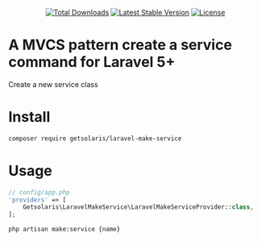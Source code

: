 <p align="center">
<a href="https://packagist.org/packages/getsolaris/laravel-make-service"><img src="https://poser.pugx.org/getsolaris/laravel-make-service/d/total.svg" alt="Total Downloads"></a>
<a href="https://packagist.org/packages/getsolaris/laravel-make-service"><img src="https://poser.pugx.org/getsolaris/laravel-make-service/v/stable.svg" alt="Latest Stable Version"></a>
<a href="https://packagist.org/packages/getsolaris/laravel-make-service"><img src="https://poser.pugx.org/getsolaris/laravel-make-service/license.svg" alt="License"></a>
</p>

# A MVCS pattern create a service command for Laravel 5+
Create a new service class

# Install
```bash
composer require getsolaris/laravel-make-service
```

# Usage
```php
// config/app.php
'providers' => [
    Getsolaris\LaravelMakeService\LaravelMakeServiceProvider::class,
];
```

```bash
php artisan make:service {name}
```
